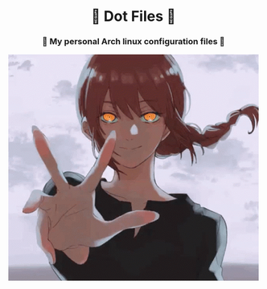 <div align="center">
    <h1>🐧 Dot Files  🐧</h1>
    <h3>🍙 My personal Arch linux configuration files 🍙</h3>
</div>
<div align="center">

![](https://github.com/dulcean/DulceanDotfiles/raw/main/gifs/makima.gif)
</div>
